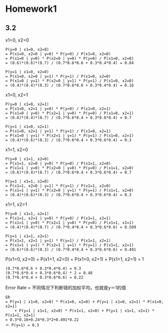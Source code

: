 # Homework1

## 3.2

x1=0, x2=0

    P(y=0 | x1=0, x2=0)
    = P(x1=0, x2=0 | y=0) * P(y=0) / P(x1=0, x2=0)
    = P(x1=0 | y=0) * P(x2=0 | y=0) * P(y=0) / P(x1=0, x2=0)
    = (0.6)*(0.6)*(0.7) / (0.7*0.6*0.6 + 0.3*0.4*0.4) = 0.84

    P(y=1 | x1=0, x2=0)
    = P(x1=0, x2=0 | y=1) * P(y=1) / P(x1=0, x2=0)
    = P(x1=0 | y=1) * P(x2=0 | y=1) * P(y=1) / P(x1=0, x2=0)
    = (0.4)*(0.4)*(0.3) / (0.7*0.6*0.6 + 0.3*0.4*0.4) = 0.16

x1=0, x2=1

    P(y=0 | x1=0, x2=1)
    = P(x1=0, x2=1 | y=0) * P(y=0) / P(x1=0, x2=1)
    = P(x1=0 | y=0) * P(x2=1 | y=0) * P(y=0) / P(x1=0, x2=1)
    = (0.6)*(0.4)*(0.7) / (0.7*0.6*0.4 + 0.3*0.6*0.4) = 0.7

    P(y=1 | x1=0, x2=1)
    = P(x1=0, x2=1 | y=1) * P(y=1) / P(x1=0, x2=1)
    = P(x1=0 | y=1) * P(x2=1 | y=1) * P(y=1) / P(x1=0, x2=1)
    = (0.4)*(0.6)*(0.3) / (0.7*0.6*0.4 + 0.3*0.6*0.4) = 0.3

x1=1, x2=0

    P(y=0 | x1=1, x2=0)
    = P(x1=1, x2=0 | y=0) * P(y=0) / P(x1=1, x2=0)
    = P(x1=1 | y=0) * P(x2=0 | y=0) * P(y=0) / P(x1=1, x2=0)
    = (0.6)*(0.4)*(0.7) / (0.7*0.6*0.4 + 0.3*0.6*0.4) = 0.7

    P(y=1 | x1=1, x2=0)
    = P(x1=1, x2=0 | y=1) * P(y=1) / P(x1=1, x2=0)
    = P(x1=1 | y=1) * P(x2=0 | y=1) * P(y=1) / P(x1=1, x2=0)
    = (0.4)*(0.6)*(0.3) / (0.7*0.6*0.4 + 0.3*0.6*0.4) = 0.3

x1=1, x2=1

    P(y=0 | x1=1, x2=1)
    = P(x1=1, x2=1 | y=0) * P(y=0) / P(x1=1, x2=1)
    = P(x1=1 | y=0) * P(x2=1 | y=0) * P(y=0) / P(x1=1, x2=1)
    = (0.4)*(0.4)*(0.7) / (0.7*0.4*0.4 + 0.3*0.6*0.6) = 0.509

    P(y=1 | x1=1, x2=1)
    = P(x1=1, x2=1 | y=1) * P(y=1) / P(x1=1, x2=1)
    = P(x1=1 | y=1) * P(x2=1 | y=1) * P(y=1) / P(x1=1, x2=1)
    = (0.6)*(0.6)*(0.3) / (0.7*0.4*0.4 + 0.3*0.6*0.6) = 0.491

P(x1=0, x2=0) + P(x1=1, x2=0) + P(x1=0, x2=1) + P(x1=1, x2=1) = 1

    (0.7*0.6*0.6 + 0.3*0.4*0.4) = 0.3
    (0.7*0.6*0.4 + 0.3*0.6*0.4) * 2 = 0.48
    (0.7*0.4*0.4 + 0.3*0.6*0.6) = 0.22

Error Rate = 不同情况下判断错的加权平均，也就是y＝1的值

    ER
    = P(y=1 | x1=0, x2=0) * P(x1=0, x2=0) + P(y=1 | x1=0, x2=1) * P(x1=0, x2=1)
        + P(y=1 | x1=1, x2=0) * P(x1=1, x2=0) + P(y=1 | x1=1, x2=1) * P(x1=1, x2=1)
    = 0.3*0.16+0.24*0.3*2+0.491*0.22
    ＝ P(y=1) = 0.3

